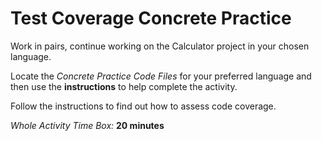 # Test Coverage Concrete Practice

Work in pairs, continue working on the Calculator project in your chosen language.

Locate the *Concrete Practice Code Files* for your preferred language and then use the **instructions** to help complete the activity.

Follow the instructions to find out how to assess code coverage.

*Whole Activity Time Box:* **20 minutes**
